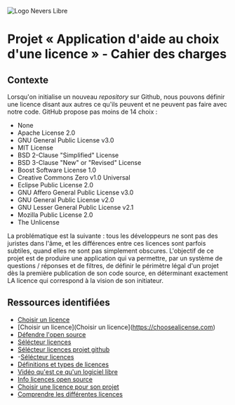 ![Logo Nevers Libre](https://nevers-libre.org/services/img/logo.png)

# Projet « Application d'aide au choix d'une licence » - Cahier des charges 

## Contexte 

Lorsqu'on initialise un nouveau *repository* sur Github, nous pouvons définir une licence disant aux autres ce qu'ils peuvent et ne peuvent pas faire avec notre code. GitHub propose pas moins de 14 choix :

- None
- Apache License 2.0
- GNU General Public License v3.0
- MIT License
- BSD 2-Clause "Simplified" License
- BSD 3-Clause "New" or "Revised" License
- Boost Software License 1.0
- Creative Commons Zero v1.0 Universal
- Eclipse Public License 2.0
- GNU Affero General Public License v3.0
- GNU General Public License v2.0
- GNU Lesser General Public License v2.1
- Mozilla Public License 2.0
- The Unlicense

La problématique est la suivante : tous les développeurs ne sont pas des juristes dans l'âme, et les différences entre ces licences sont parfois subtiles, quand elles ne sont pas simplement obscures. L'objectif de ce projet est de produire une application qui va permettre, par un système de questions / réponses et de filtres, de définir le périmètre légal d'un projet dès la première publication de son code source, en déterminant exactement LA licence qui correspond à la vision de son initiateur.

## Ressources identifiées 
- [Choisir un licence](https://choosealicense.com)
- [Choisir un licence](Choisir un licence](https://choosealicense.com)
- [Défendre l'open source](https://opensource.org/)
- [Sélécteur licences](https://tldrlegal.com/)
- [Sélécteur licences projet github](https://ufal.github.io/public-license-selector/)
- -[Sélécteur licences ](http://oss-watch.ac.uk/apps/licdiff/)
- [Définitions et types de licences](https://www.appvizer.fr/magazine/services-informatiques/gestion-licences/licence-open-source#les-licences-publiques-generales-gpl-ou-gnu-gpl)
- [Vidéo qu'est ce qu'un logiciel libre](https://www.youtube.com/watch?v=NTuJHcEoHLs)
- [Info licences open source](https://www.journaldunet.com/solutions/dsi/1141398-comment-se-reperer-dans-la-jungle-des-licences-open-source/)
- [Choisir une licence pour son projet](http://vvlibri.org/fr/comprendre-les-licences-libres/choisir-une-licence-libre-pour-son-projet)
- [Comprendre les différentes licences](https://open-source.developpez.com/tutoriels/guide-open-source/)


